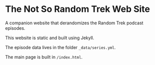 # The Not So Random Trek Web Site

A companion website that derandomizes the Random Trek podcast episodes.

This website is static and built using Jekyll.

The episode data lives in the folder `_data/series.yml`.

The main page is built in `/index.html`.

